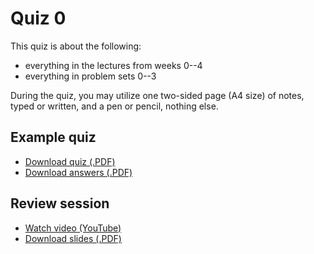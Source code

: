 # Quiz 0

This quiz is about the following:

* everything in the lectures from weeks 0--4
* everything in problem sets 0--3

During the quiz, you may utilize one two-sided page (A4 size) of notes, typed
or written, and a pen or pencil, nothing else.

## Example quiz

* [Download quiz (.PDF)](http://cdn.cs50.net/2012/fall/quizzes/0/quiz0.pdf)
* [Download answers (.PDF)](http://cdn.cs50.net/2012/fall/quizzes/0/key0.pdf)

## Review session

* [Watch video (YouTube)](http://www.youtube.com/watch?v=5nAmeSOeWMI)
* [Download slides (.PDF)](http://cdn.cs50.net/2012/fall/quizzes/0/review0.pdf)

